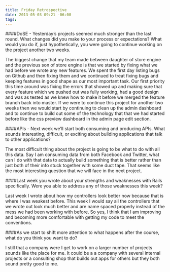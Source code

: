```yaml
---
title: Friday Retrospective
date: 2013-05-03 09:21 -06:00
tags:
---
```


####DoSE - Yesterday’s projects seemed much stronger than the last round. What changes did you make to your process or expectations? What would you do if, just hypothetically, you were going to continue working on the project another two weeks.

The biggest change that my team made between daughter of store engine and the previous son of store engine is that we started by fixing what we had before we wrote any new features. We spent the first day listing bugs on Github and then fixing them and we continued to treat fixing bugs and keeping features in good shape as our most important task. Our first priority this time around was fixing the errors that showed up and making sure that every feature which we pushed out was fully working, had a good design and was as tested as we knew how to make it before we merged the feature branch back into master. If we were to continue this project for another two weeks then we would start by continuing to clean up the admin dashboard and to continue to build out some of the technology that that we had started before like the css preview dashboard in the admin page edit section.

####APIs - Next week we’ll start both consuming and producing APIs. What sounds interesting, difficult, or exciting about building applications that talk to other applications?

The most difficult thing about the project is going to be what to do with all this data. Say I am consuming data from both Facebook and Twitter, what can I do with that data to actually build something that is better rather than just both of their info stuck together with some duct tape. That seems like the most interesting question that we will face in the next project.

####Last week you wrote about your strengths and weaknesses with Rails specifically. Were you able to address any of those weaknesses this week?

Last week I wrote about how my controllers look better now because that is where I was weakest before. This week I would say all the controllers that we wrote out look much better and are name spaced properly instead of the mess we had been working with before. So yes, I think that I am improving and becoming more comfortable with getting my code to meet the conventions.

####As we start to shift more attention to what happens after the course, what do you think you want to do?

I still that a company were I get to work on a larger number of projects sounds like the place for me. It could be a a company with several internal projects or a consulting shop that builds out apps for others but they both sound pretty good to me.
